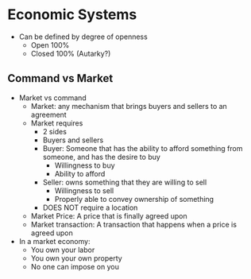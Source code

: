 # Economic Systems
- Can be defined by degree of openness
	- Open 100%
	- Closed 100% (Autarky?)
## Command vs Market
- Market vs command
	- Market: any mechanism that brings buyers and sellers to an agreement
	- Market requires
		- 2 sides
		- Buyers and sellers
		- Buyer: Someone that has the ability to afford something from someone, and has the desire to buy
			- Willingness to buy
			- Ability to afford
		- Seller: owns something that they are willing to sell
			- Willingness to sell
			- Properly able to convey ownership of something
		- DOES NOT require a location
	- Market Price: A price that is finally agreed upon
	- Market transaction: A transaction that happens when a price is agreed upon
- In a market economy: 
	- You own your labor
	- You own your own property
	- No one can impose on you